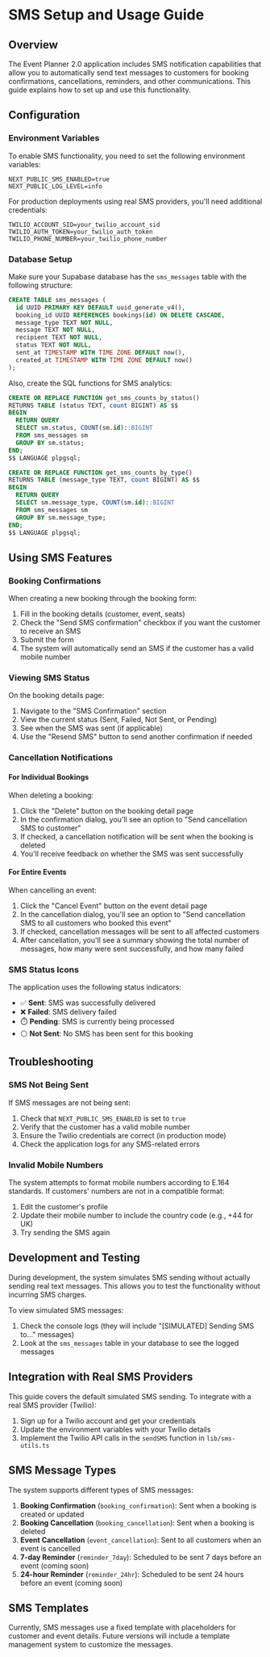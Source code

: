 # SMS Setup and Usage Guide

## Overview

The Event Planner 2.0 application includes SMS notification capabilities that allow you to automatically send text messages to customers for booking confirmations, cancellations, reminders, and other communications. This guide explains how to set up and use this functionality.

## Configuration

### Environment Variables

To enable SMS functionality, you need to set the following environment variables:

```
NEXT_PUBLIC_SMS_ENABLED=true
NEXT_PUBLIC_LOG_LEVEL=info
```

For production deployments using real SMS providers, you'll need additional credentials:

```
TWILIO_ACCOUNT_SID=your_twilio_account_sid
TWILIO_AUTH_TOKEN=your_twilio_auth_token
TWILIO_PHONE_NUMBER=your_twilio_phone_number
```

### Database Setup

Make sure your Supabase database has the `sms_messages` table with the following structure:

```sql
CREATE TABLE sms_messages (
  id UUID PRIMARY KEY DEFAULT uuid_generate_v4(),
  booking_id UUID REFERENCES bookings(id) ON DELETE CASCADE,
  message_type TEXT NOT NULL,
  message TEXT NOT NULL,
  recipient TEXT NOT NULL,
  status TEXT NOT NULL,
  sent_at TIMESTAMP WITH TIME ZONE DEFAULT now(),
  created_at TIMESTAMP WITH TIME ZONE DEFAULT now()
);
```

Also, create the SQL functions for SMS analytics:

```sql
CREATE OR REPLACE FUNCTION get_sms_counts_by_status()
RETURNS TABLE (status TEXT, count BIGINT) AS $$
BEGIN
  RETURN QUERY
  SELECT sm.status, COUNT(sm.id)::BIGINT
  FROM sms_messages sm
  GROUP BY sm.status;
END;
$$ LANGUAGE plpgsql;

CREATE OR REPLACE FUNCTION get_sms_counts_by_type()
RETURNS TABLE (message_type TEXT, count BIGINT) AS $$
BEGIN
  RETURN QUERY
  SELECT sm.message_type, COUNT(sm.id)::BIGINT
  FROM sms_messages sm
  GROUP BY sm.message_type;
END;
$$ LANGUAGE plpgsql;
```

## Using SMS Features

### Booking Confirmations

When creating a new booking through the booking form:

1. Fill in the booking details (customer, event, seats)
2. Check the "Send SMS confirmation" checkbox if you want the customer to receive an SMS
3. Submit the form
4. The system will automatically send an SMS if the customer has a valid mobile number

### Viewing SMS Status

On the booking details page:

1. Navigate to the "SMS Confirmation" section
2. View the current status (Sent, Failed, Not Sent, or Pending)
3. See when the SMS was sent (if applicable)
4. Use the "Resend SMS" button to send another confirmation if needed

### Cancellation Notifications

#### For Individual Bookings

When deleting a booking:

1. Click the "Delete" button on the booking detail page
2. In the confirmation dialog, you'll see an option to "Send cancellation SMS to customer"
3. If checked, a cancellation notification will be sent when the booking is deleted
4. You'll receive feedback on whether the SMS was sent successfully

#### For Entire Events

When cancelling an event:

1. Click the "Cancel Event" button on the event detail page
2. In the cancellation dialog, you'll see an option to "Send cancellation SMS to all customers who booked this event"
3. If checked, cancellation messages will be sent to all affected customers
4. After cancellation, you'll see a summary showing the total number of messages, how many were sent successfully, and how many failed

### SMS Status Icons

The application uses the following status indicators:

- ✅ **Sent**: SMS was successfully delivered
- ❌ **Failed**: SMS delivery failed
- ⏱️ **Pending**: SMS is currently being processed
- ⚪ **Not Sent**: No SMS has been sent for this booking

## Troubleshooting

### SMS Not Being Sent

If SMS messages are not being sent:

1. Check that `NEXT_PUBLIC_SMS_ENABLED` is set to `true`
2. Verify that the customer has a valid mobile number
3. Ensure the Twilio credentials are correct (in production mode)
4. Check the application logs for any SMS-related errors

### Invalid Mobile Numbers

The system attempts to format mobile numbers according to E.164 standards. If customers' numbers are not in a compatible format:

1. Edit the customer's profile
2. Update their mobile number to include the country code (e.g., +44 for UK)
3. Try sending the SMS again

## Development and Testing

During development, the system simulates SMS sending without actually sending real text messages. This allows you to test the functionality without incurring SMS charges.

To view simulated SMS messages:

1. Check the console logs (they will include "[SIMULATED] Sending SMS to..." messages)
2. Look at the `sms_messages` table in your database to see the logged messages

## Integration with Real SMS Providers

This guide covers the default simulated SMS sending. To integrate with a real SMS provider (Twilio):

1. Sign up for a Twilio account and get your credentials
2. Update the environment variables with your Twilio details
3. Implement the Twilio API calls in the `sendSMS` function in `lib/sms-utils.ts`

## SMS Message Types

The system supports different types of SMS messages:

1. **Booking Confirmation** (`booking_confirmation`): Sent when a booking is created or updated
2. **Booking Cancellation** (`booking_cancellation`): Sent when a booking is deleted
3. **Event Cancellation** (`event_cancellation`): Sent to all customers when an event is cancelled
4. **7-day Reminder** (`reminder_7day`): Scheduled to be sent 7 days before an event (coming soon)
5. **24-hour Reminder** (`reminder_24hr`): Scheduled to be sent 24 hours before an event (coming soon)

## SMS Templates

Currently, SMS messages use a fixed template with placeholders for customer and event details. Future versions will include a template management system to customize the messages. 